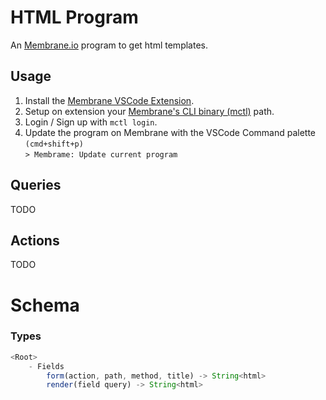 # HTML Program

An [Membrane.io](https://membrane.io/) program to get html templates.

## Usage

1. Install the [Membrane VSCode Extension](https://marketplace.visualstudio.com/items?itemName=membrane.membrane).
2. Setup on extension your [Membrane's CLI binary (mctl)](https://membrane.io/download) path.
3. Login / Sign up with ```mctl login```.
4. Update the program on Membrane with the VSCode Command palette `(cmd+shift+p)`\
  ```> Membrame: Update current program```

## Queries

TODO

## Actions

TODO

# Schema

### Types
```javascript
<Root>
    - Fields
        form(action, path, method, title) -> String<html>
        render(field query) -> String<html>
```
